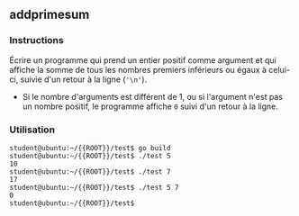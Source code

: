 ## addprimesum

### Instructions

Écrire un programme qui prend un entier positif comme argument et qui affiche la somme de tous les nombres premiers inférieurs ou égaux à celui-ci, suivie d'un retour à la ligne (`'\n'`).

-   Si le nombre d'arguments est différent de 1, ou si l'argument n'est pas un nombre positif, le programme affiche `0` suivi d'un retour à la ligne.

### Utilisation

```console
student@ubuntu:~/{{ROOT}}/test$ go build
student@ubuntu:~/{{ROOT}}/test$ ./test 5
10
student@ubuntu:~/{{ROOT}}/test$ ./test 7
17
student@ubuntu:~/{{ROOT}}/test$ ./test 5 7
0
student@ubuntu:~/{{ROOT}}/test$
```
